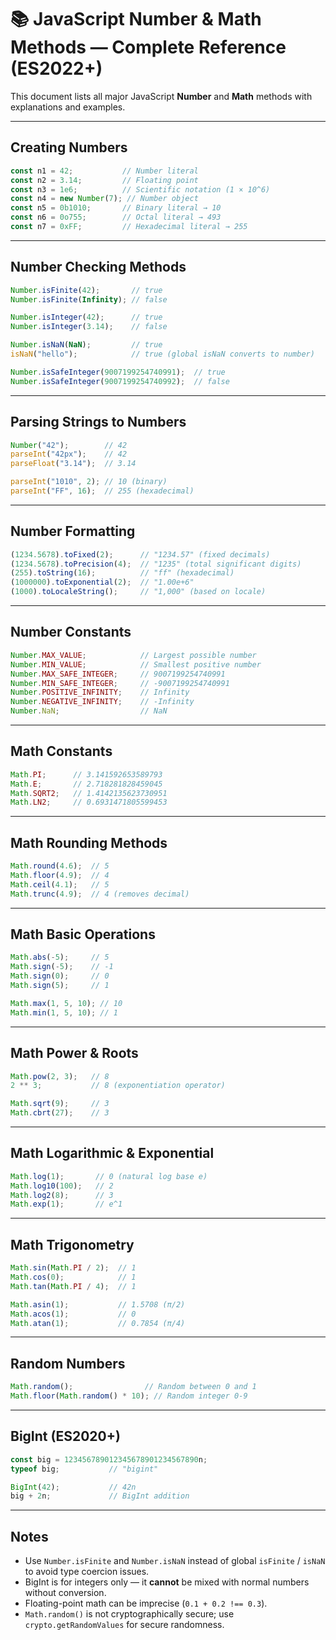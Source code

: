 # 📚 JavaScript Number & Math Methods — Complete Reference (ES2022+)

This document lists all major JavaScript **Number** and **Math** methods with explanations and examples.

---

## Creating Numbers
```javascript
const n1 = 42;           // Number literal
const n2 = 3.14;         // Floating point
const n3 = 1e6;          // Scientific notation (1 × 10^6)
const n4 = new Number(7); // Number object
const n5 = 0b1010;       // Binary literal → 10
const n6 = 0o755;        // Octal literal → 493
const n7 = 0xFF;         // Hexadecimal literal → 255
```

---

## Number Checking Methods
```javascript
Number.isFinite(42);       // true
Number.isFinite(Infinity); // false

Number.isInteger(42);      // true
Number.isInteger(3.14);    // false

Number.isNaN(NaN);         // true
isNaN("hello");            // true (global isNaN converts to number)

Number.isSafeInteger(9007199254740991);  // true
Number.isSafeInteger(9007199254740992);  // false
```

---

## Parsing Strings to Numbers
```javascript
Number("42");        // 42
parseInt("42px");    // 42
parseFloat("3.14");  // 3.14

parseInt("1010", 2); // 10 (binary)
parseInt("FF", 16);  // 255 (hexadecimal)
```

---

## Number Formatting
```javascript
(1234.5678).toFixed(2);      // "1234.57" (fixed decimals)
(1234.5678).toPrecision(4);  // "1235" (total significant digits)
(255).toString(16);          // "ff" (hexadecimal)
(1000000).toExponential(2);  // "1.00e+6"
(1000).toLocaleString();     // "1,000" (based on locale)
```

---

## Number Constants
```javascript
Number.MAX_VALUE;            // Largest possible number
Number.MIN_VALUE;            // Smallest positive number
Number.MAX_SAFE_INTEGER;     // 9007199254740991
Number.MIN_SAFE_INTEGER;     // -9007199254740991
Number.POSITIVE_INFINITY;    // Infinity
Number.NEGATIVE_INFINITY;    // -Infinity
Number.NaN;                  // NaN
```

---

## Math Constants
```javascript
Math.PI;      // 3.141592653589793
Math.E;       // 2.718281828459045
Math.SQRT2;   // 1.4142135623730951
Math.LN2;     // 0.6931471805599453
```

---

## Math Rounding Methods
```javascript
Math.round(4.6);  // 5
Math.floor(4.9);  // 4
Math.ceil(4.1);   // 5
Math.trunc(4.9);  // 4 (removes decimal)
```

---

## Math Basic Operations
```javascript
Math.abs(-5);     // 5
Math.sign(-5);    // -1
Math.sign(0);     // 0
Math.sign(5);     // 1

Math.max(1, 5, 10); // 10
Math.min(1, 5, 10); // 1
```

---

## Math Power & Roots
```javascript
Math.pow(2, 3);   // 8
2 ** 3;           // 8 (exponentiation operator)

Math.sqrt(9);     // 3
Math.cbrt(27);    // 3
```

---

## Math Logarithmic & Exponential
```javascript
Math.log(1);       // 0 (natural log base e)
Math.log10(100);   // 2
Math.log2(8);      // 3
Math.exp(1);       // e^1
```

---

## Math Trigonometry
```javascript
Math.sin(Math.PI / 2);  // 1
Math.cos(0);            // 1
Math.tan(Math.PI / 4);  // 1

Math.asin(1);           // 1.5708 (π/2)
Math.acos(1);           // 0
Math.atan(1);           // 0.7854 (π/4)
```

---

## Random Numbers
```javascript
Math.random();                // Random between 0 and 1
Math.floor(Math.random() * 10); // Random integer 0-9
```

---

## BigInt (ES2020+)
```javascript
const big = 123456789012345678901234567890n;
typeof big;           // "bigint"

BigInt(42);           // 42n
big + 2n;             // BigInt addition
```

---

## Notes
- Use `Number.isFinite` and `Number.isNaN` instead of global `isFinite` / `isNaN` to avoid type coercion issues.
- BigInt is for integers only — it **cannot** be mixed with normal numbers without conversion.
- Floating-point math can be imprecise (`0.1 + 0.2 !== 0.3`).
- `Math.random()` is not cryptographically secure; use `crypto.getRandomValues` for secure randomness.